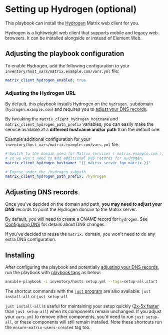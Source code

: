 <!--
SPDX-FileCopyrightText: 2021 MDAD Team and contributors

SPDX-License-Identifier: AGPL-3.0-or-later
-->

# Setting up Hydrogen (optional)

This playbook can install the [Hydrogen](https://github.com/element-hq/hydrogen-web) Matrix web client for you.

Hydrogen is a lightweight web client that supports mobile and legacy web browsers. It can be installed alongside or instead of Element Web.

## Adjusting the playbook configuration

To enable Hydrogen, add the following configuration to your `inventory/host_vars/matrix.example.com/vars.yml` file:

```yaml
matrix_client_hydrogen_enabled: true
```

### Adjusting the Hydrogen URL

By default, this playbook installs Hydrogen on the `hydrogen.` subdomain (`hydrogen.example.com`) and requires you to [adjust your DNS records](#adjusting-dns-records).

By tweaking the `matrix_client_hydrogen_hostname` and `matrix_client_hydrogen_path_prefix` variables, you can easily make the service available at a **different hostname and/or path** than the default one.

Example additional configuration for your `inventory/host_vars/matrix.example.com/vars.yml` file:

```yaml
# Switch to the domain used for Matrix services (`matrix.example.com`),
# so we won't need to add additional DNS records for Hydrogen.
matrix_client_hydrogen_hostname: "{{ matrix_server_fqn_matrix }}"

# Expose under the /hydrogen subpath
matrix_client_hydrogen_path_prefix: /hydrogen
```

## Adjusting DNS records

Once you've decided on the domain and path, **you may need to adjust your DNS** records to point the Hydrogen domain to the Matrix server.

By default, you will need to create a CNAME record for `hydrogen`. See [Configuring DNS](configuring-dns.md) for details about DNS changes.

If you've decided to reuse the `matrix.` domain, you won't need to do any extra DNS configuration.

## Installing

After configuring the playbook and potentially [adjusting your DNS records](#adjusting-dns-records), run the playbook with [playbook tags](playbook-tags.md) as below:

<!-- NOTE: let this conservative command run (instead of install-all) to make it clear that failure of the command means something is clearly broken. -->
```sh
ansible-playbook -i inventory/hosts setup.yml --tags=setup-all,start
```

The shortcut commands with the [`just` program](just.md) are also available: `just install-all` or `just setup-all`

`just install-all` is useful for maintaining your setup quickly ([2x-5x faster](../CHANGELOG.md#2x-5x-performance-improvements-in-playbook-runtime) than `just setup-all`) when its components remain unchanged. If you adjust your `vars.yml` to remove other components, you'd need to run `just setup-all`, or these components will still remain installed. Note these shortcuts run the `ensure-matrix-users-created` tag too.
